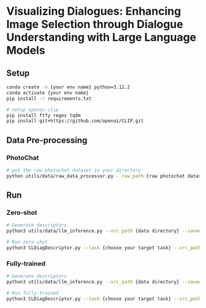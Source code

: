 # Visualizing Dialogues: Enhancing Image Selection through Dialogue Understanding with Large Language Models

## Setup

```bash
conda create -n {your env name} python=3.12.2
conda activate {your env name}
pip install -r requirements.txt

# setup openai-clip
pip install ftfy regex tqdm
pip install git+https://github.com/openai/CLIP.git
```

## Data Pre-processing

### PhotoChat

```bash
# put the raw photochat dataset in your directory
python utils/data/raw_data_processor.py --raw_path {raw photochat dataset directory} --saved_path {processed data directory}
```

## Run

### Zero-shot

```bash
# Generate descriptors
python3 utils/data/llm_inference.py --src_path {data directory} --saved_path {descriptor file saved directory} --model_name {LLM model name} --task {descriptor type: query, guess, sum}

# Run zero-shot
python3 CLDiagDescriptor.py --task {choose your target task} --src_path {descriptor file saved directory} --clip_model_name {CLIP model name} --zero_shot
```

### Fully-trained

```bash
# Generate descriptors
python3 utils/data/llm_inference.py --src_path {data directory} --saved_path {descriptor file saved directory} --model_name {LLM model name} --task {descriptor type: query, guess, sum}

# Run fully-trained
python3 CLDiagDescriptor.py --task {choose your target task} --src_path {descriptor file saved directory} --clip_model_name {CLIP model name} --n_epochs {number of epochs}
```
